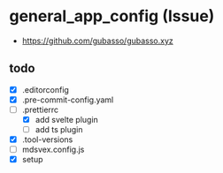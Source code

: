 # general_app_config (Issue)
  - https://github.com/gubasso/gubasso.xyz

## todo
- [x] .editorconfig
- [x] .pre-commit-config.yaml
- [ ] .prettierrc
  - [x] add svelte plugin
  - [ ] add ts plugin
- [x] .tool-versions
- [ ] mdsvex.config.js
- [x] setup
